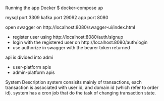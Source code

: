 Running the app
Docker
$ docker-compose up

mysql port 3309
kafka port 29092
app   port 8080


open swagger on http://localhost:8080/swagger-ui/index.html
* register user using http://localhost:8080/auth/signup
* login with the registered user on http://localhost:8080/auth/login
* use authorize in swagger with the bearer token returned

api is divided into admi 
* user-platform apis
* admin-platform apis

System Description
system consisits mainly of transactions, each transaction is associated with user id, and domain id (which refer to order id).
system has a cron job that do the task of changing transaction state.
